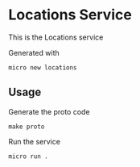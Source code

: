 # Locations Service

This is the Locations service

Generated with

```
micro new locations
```

## Usage

Generate the proto code

```
make proto
```

Run the service

```
micro run .
```